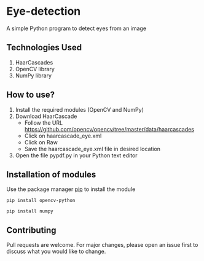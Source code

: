 # Eye-detection
A simple Python program to detect eyes from an image

## Technologies Used 
1. HaarCascades 
2. OpenCV library
3. NumPy library

## How to use?
1. Install the required modules (OpenCV and NumPy)
2. Download HaarCascade <br>
    * Follow the URL 
      https://github.com/opencv/opencv/tree/master/data/haarcascades
    * Click on haarcascade_eye.xml
    * Click on Raw
    * Save the haarcascade_eye.xml file in desired location
4. Open the file pypdf.py in your Python text editor

## Installation of modules 
Use the package manager [pip](https://pip.pypa.io/en/stable/) to install the module
```
pip install opencv-python
```
```
pip install numpy
```

## Contributing
Pull requests are welcome. For major changes, please open an issue first to discuss what you would like to change.

